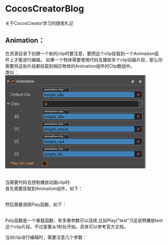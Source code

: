 # CocosCreatorBlog
关于CocosCreator学习的随笔札记

Animation：
---------
在资源目录下创建一个新的clip时要注意，要把这个clip挂载到一个Animation组件上才能进行编辑。
如果一个物体需要使用代码去播放多个clip动画片段，那么你需要将这些片段都挂载到相应物体的Animation组件的Clip数组中。
<br>类似：<br>
![](READMEIMG/animation.png)

<br>
当需要代码去控制播放动画clip时:<br>
首先需要获取到Animation组件，如下：<br>

<br>然后需要调用Play函数，如下：<br>

<br>Paly函数是一个重载函数，有多重参数可以选择,比如Play("test",1)这说明播放test这个clip片段，不过是要从1秒处开始，具体可以参考官方文档。<br>

当对clip进行编辑时，需要注意几个参数：<br>
